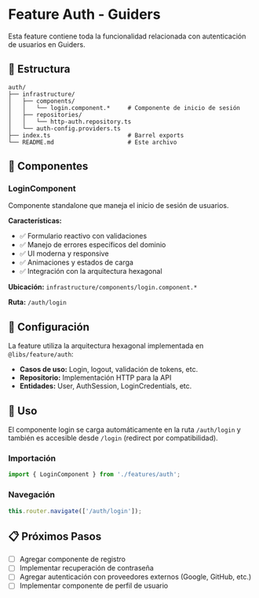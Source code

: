 # Feature Auth - Guiders

Esta feature contiene toda la funcionalidad relacionada con autenticación de usuarios en Guiders.

## 📁 Estructura

```
auth/
├── infrastructure/
│   ├── components/
│   │   └── login.component.*     # Componente de inicio de sesión
│   ├── repositories/
│   │   └── http-auth.repository.ts
│   └── auth-config.providers.ts
├── index.ts                      # Barrel exports
└── README.md                     # Este archivo
```

## 🎯 Componentes

### LoginComponent

Componente standalone que maneja el inicio de sesión de usuarios.

**Características:**
- ✅ Formulario reactivo con validaciones
- ✅ Manejo de errores específicos del dominio
- ✅ UI moderna y responsive
- ✅ Animaciones y estados de carga
- ✅ Integración con la arquitectura hexagonal

**Ubicación:** `infrastructure/components/login.component.*`

**Ruta:** `/auth/login`

## 🔧 Configuración

La feature utiliza la arquitectura hexagonal implementada en `@libs/feature/auth`:

- **Casos de uso:** Login, logout, validación de tokens, etc.
- **Repositorio:** Implementación HTTP para la API
- **Entidades:** User, AuthSession, LoginCredentials, etc.

## 🚀 Uso

El componente login se carga automáticamente en la ruta `/auth/login` y también es accesible desde `/login` (redirect por compatibilidad).

### Importación

```typescript
import { LoginComponent } from './features/auth';
```

### Navegación

```typescript
this.router.navigate(['/auth/login']);
```

## 📋 Próximos Pasos

- [ ] Agregar componente de registro
- [ ] Implementar recuperación de contraseña
- [ ] Agregar autenticación con proveedores externos (Google, GitHub, etc.)
- [ ] Implementar componente de perfil de usuario
